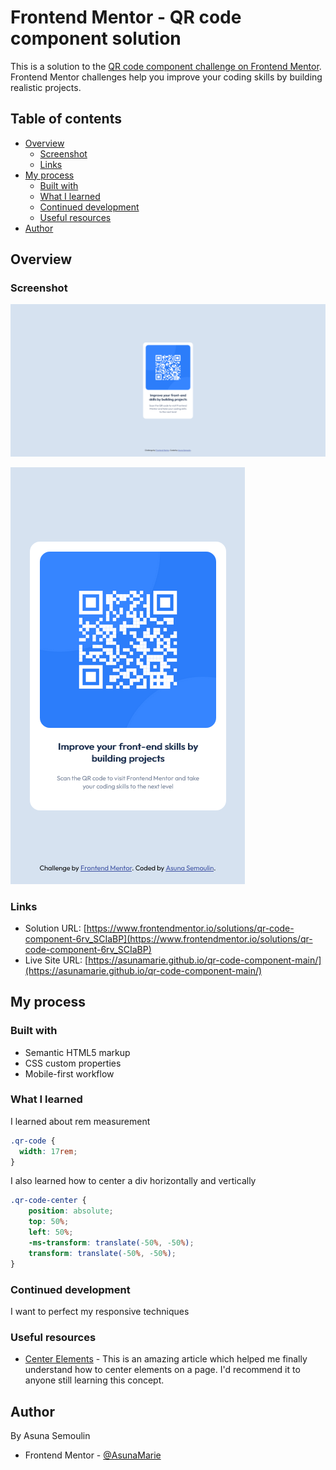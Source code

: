# Frontend Mentor - QR code component solution

This is a solution to the [QR code component challenge on Frontend Mentor](https://www.frontendmentor.io/challenges/qr-code-component-iux_sIO_H). Frontend Mentor challenges help you improve your coding skills by building realistic projects. 

## Table of contents

- [Overview](#overview)
  - [Screenshot](#screenshot)
  - [Links](#links)
- [My process](#my-process)
  - [Built with](#built-with)
  - [What I learned](#what-i-learned)
  - [Continued development](#continued-development)
  - [Useful resources](#useful-resources)
- [Author](#author)

## Overview

### Screenshot

![Desktop](./assets/img/desktop.png)

![Mobile](./assets/img/mobile.png)

### Links

- Solution URL: [https://www.frontendmentor.io/solutions/qr-code-component-6rv_SCIaBP](https://www.frontendmentor.io/solutions/qr-code-component-6rv_SCIaBP)
- Live Site URL: [https://asunamarie.github.io/qr-code-component-main/](https://asunamarie.github.io/qr-code-component-main/)

## My process

### Built with

- Semantic HTML5 markup
- CSS custom properties
- Mobile-first workflow

### What I learned

I learned about rem measurement
```css
.qr-code {
  width: 17rem;
}
```

I also learned how to center a div horizontally and vertically
```css
.qr-code-center {
    position: absolute;
    top: 50%;
    left: 50%;
    -ms-transform: translate(-50%, -50%);
    transform: translate(-50%, -50%);
}
```

### Continued development

I want to perfect my responsive techniques

### Useful resources

- [Center Elements](https://www.freecodecamp.org/news/css-vertical-align-how-to-center-a-div-text-or-an-image-example-code/) - This is an amazing article which helped me finally understand how to center elements on a page. I'd recommend it to anyone still learning this concept.

## Author

By Asuna Semoulin
- Frontend Mentor - [@AsunaMarie](https://www.frontendmentor.io/profile/AsunaMarie)
